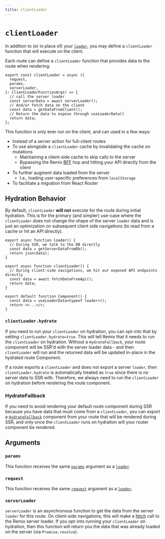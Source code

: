 ```yaml
---
title: clientLoader
---
```


# `clientLoader`

In addition to (or in place of) your [`loader`][loader], you may define a `clientLoader` function that will execute on the client.

Each route can define a `clientLoader` function that provides data to the route when rendering:

```tsx
export const clientLoader = async ({
  request,
  params,
  serverLoader,
}: ClientLoaderFunctionArgs) => {
  // call the server loader
  const serverData = await serverLoader();
  // And/or fetch data on the client
  const data = getDataFromClient();
  // Return the data to expose through useLoaderData()
  return data;
};
```

This function is only ever run on the client, and can used in a few ways:

- Instead of a server action for full-client routes
- To use alongside a `clientLoader` cache by invalidating the cache on mutations
  - Maintaining a client-side cache to skip calls to the server
  - Bypassing the Remix [BFF][bff] hop and hitting your API directly from the client
- To further augment data loaded from the server
  - I.e., loading user-specific preferences from `localStorage`
- To facilitate a migration from React Router

## Hydration Behavior

By default, `clientLoader` **will not** execute for the route during initial hydration. This is for the primary (and simpler) use-case where the `clientLoader` does not change the shape of the server `loader` data and is just an optimization on subsequent client side navigations (to read from a cache or hit an API directly).

```tsx
export async function loader() {
  // During SSR, we talk to the DB directly
  const data = getServerDataFromDb();
  return json(data);
}

export async function clientLoader() {
  // During client-side navigations, we hit our exposed API endpoints directly
  const data = await fetchDataFromApi();
  return data;
}

export default function Component() {
  const data = useLoaderData<typeof loader>();
  return <>...</>;
}
```

### `clientLoader.hydrate`

If you need to run your `clientLoader` on hydration, you can opt-into that by setting `clientLoader.hydrate=true`. This will tell Remix that it needs to run the `clientLoader` on hydration. Without a `HydrateFallback`, your route component will be SSR'd with the server loader data - and then `clientLoader` will run and the returned data will be updated in-place in the hydrated route Component.

<docs-info>If a route exports a `clientLoader` and does not export a server `loader`, then `clientLoader.hydrate` is automatically treated as `true` since there is no server data to SSR with. Therefore, we always need to run the `clientLoader` on hydration before rendering the route component.</docs-info>

### HydrateFallback

If you need to avoid rendering your default route component during SSR because you have data that must come from a `clientLoader`, you can export a [`HydrateFallback`][hydratefallback] component from your route that will be rendered during SSR, and only once the `clientLoader` runs on hydration will your router component be rendered.

## Arguments

### `params`

This function receives the same [`params`][loader-params] argument as a [`loader`][loader].

### `request`

This function receives the same [`request`][loader-request] argument as a [`loader`][loader].

### `serverLoader`

`serverLoader` is an asynchronous function to get the data from the server `loader` for this route. On client-side navigations, this will make a [fetch][fetch] call to the Remix server loader. If you opt-into running your `clientLoader` on hydration, then this function will return you the data that was already loaded on the server (via `Promise.resolve`).

[loader]: ./loader
[loader-params]: ./loader#params
[loader-request]: ./loader#request
[hydratefallback]: ./hydrate-fallback
[bff]: ../guides/bff
[fetch]: https://developer.mozilla.org/en-US/docs/Web/API/Fetch_API
